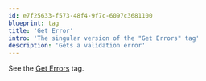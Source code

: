 ```yaml
---
id: e7f25633-f573-48f4-9f7c-6097c3681100
blueprint: tag
title: 'Get Error'
intro: 'The singular version of the "Get Errors" tag'
description: 'Gets a validation error'
---
```

See the [Get Errors](/tags/get_errors) tag.
